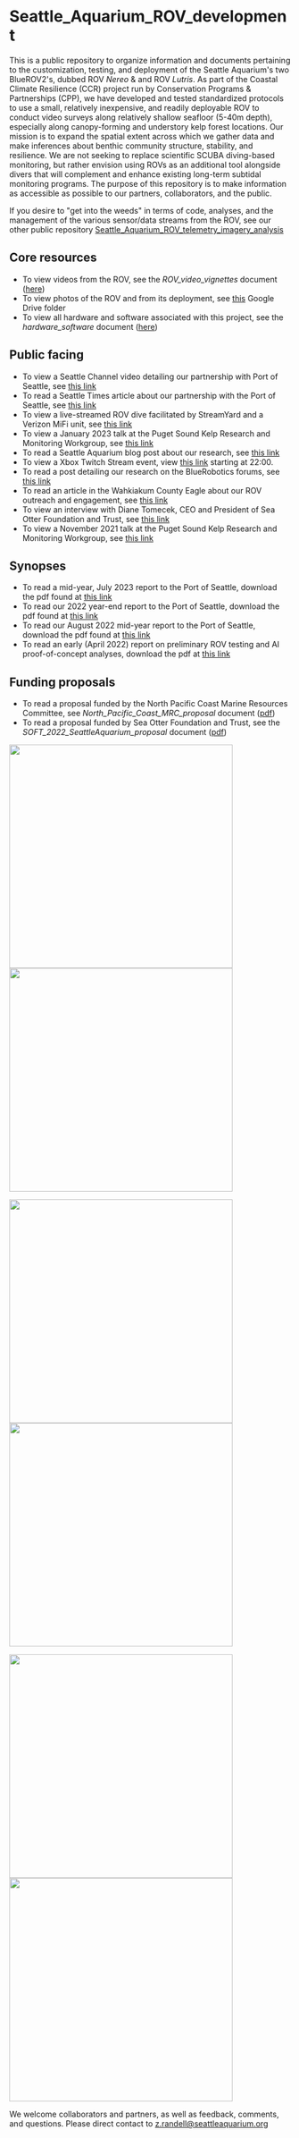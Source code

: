 # Seattle_Aquarium_ROV_development
This is a public repository to organize information and documents pertaining to the customization, testing, and deployment of the Seattle Aquarium's two BlueROV2's, dubbed ROV *Nereo* & and ROV *Lutris*. As part of the Coastal Climate Resilience (CCR) project run by Conservation Programs & Partnerships (CPP), we have developed and tested standardized protocols to use a small, relatively inexpensive, and readily deployable ROV to conduct video surveys along relatively shallow seafloor (5-40m depth), especially along canopy-forming and understory kelp forest locations. Our mission is to expand the spatial extent across which we gather data and make inferences about benthic community structure, stability, and resilience. We are not seeking to replace scientific SCUBA diving-based monitoring, but rather envision using ROVs as an additional tool alongside divers that will complement and enhance existing long-term subtidal monitoring programs. The purpose of this repository is to make information as accessible as possible to our partners, collaborators, and the public. 

If you desire to "get into the weeds" in terms of code, analyses, and the management of the various sensor/data streams from the ROV, see our other public repository [Seattle_Aquarium_ROV_telemetry_imagery_analysis](https://github.com/zhrandell/Seattle_Aquarium_ROV_telemetry_imagery_analysis)

## Core resources 
* To view videos from the ROV, see the _ROV_video_vignettes_ document ([here](https://github.com/zhrandell/Seattle_Aquarium_ROV_development/blob/main/ROV_videos.md))
* To view photos of the ROV and from its deployment, see [this](https://drive.google.com/drive/folders/1f--MS3UWWd0GPid-CwgvD2KQ-q4D7zgT?usp=sharing) Google Drive folder
* To view all hardware and software associated with this project, see the _hardware_software_ document ([here](https://github.com/zhrandell/Seattle_Aquarium_ROV_development/blob/main/documents/hardware_software.md))

## Public facing
* To view a Seattle Channel video detailing our partnership with Port of Seattle, see [this link](https://www.youtube.com/watch?app=desktop&v=WdsnsdwxIYs)
* To read a Seattle Times article about our partnership with the Port of Seattle, see [this link](https://www.seattletimes.com/sponsored/seattle-partnership-dives-into-the-mysteries-of-elliott-bays-bull-kelp/)
* To view a live-streamed ROV dive facilitated by StreamYard and a Verizon MiFi unit, see [this link](https://www.youtube.com/watch?v=6dmY5qtlVhw&t=300s)
* To view a January 2023 talk at the Puget Sound Kelp Research and Monitoring Workgroup, see [this link](https://www.youtube.com/watch?v=weyHmOVaXjk&t=5935s)
* To read a Seattle Aquarium blog post about our research, see [this link](https://www.seattleaquarium.org/blog/ai-goes-below-surface-using-technology-make-difference-local-kelp)
* To view a Xbox Twitch Stream event, view [this link](https://www.twitch.tv/xbox/video/1800600515) starting at 22:00.  
* To read a post detailing our research on the BlueRobotics forums, see [this link](https://discuss.bluerobotics.com/t/new-research-using-customized-bluerov2-to-conduct-kelp-forest-surveys/13166)
* To read an article in the Wahkiakum County Eagle about our ROV outreach and engagement, see [this link](https://www.waheagle.com/story/2022/12/08/wahkiakum-people/seattle-aquarium-gives-career-talk-and-demo-at-town-pool/21681.html)
* To view an interview with Diane Tomecek, CEO and President of Sea Otter Foundation and Trust, see [this link](https://www.youtube.com/watch?v=KDEc3Q2V5XQ)
* To view a November 2021 talk at the Puget Sound Kelp Research and Monitoring Workgroup, see [this link](https://www.youtube.com/watch?v=q3xT6H-Ufks&t=1702s)

## Synopses
* To read a mid-year, July 2023 report to the Port of Seattle, download the pdf found at [this link](https://www.dropbox.com/scl/fi/jymeod2kwqhwbgq47lfhm/MidYear_PortReport_2023.pdf?rlkey=k64u9y5tuh62bwdg82b4ib299&dl=0)
* To read our 2022 year-end report to the Port of Seattle, download the pdf found at [this link](https://drive.google.com/file/d/1HJUBRQQiuhMxuoTgmrHuluVSnRD-cZ3M/view?usp=share_link)
* To read our August 2022 mid-year report to the Port of Seattle, download the pdf found at [this link](https://drive.google.com/file/d/1TKmW6_uTrDJhU3D5V1hLlYneD5uOjDOW/view?usp=share_link)
* To read an early (April 2022) report on preliminary ROV testing and AI proof-of-concept analyses, download the pdf at [this link](https://drive.google.com/file/d/1WJlOQx8s-SBERnd90mW8A6-63SzD9MGU/view?usp=share_link)

## Funding proposals
* To read a proposal funded by the North Pacific Coast Marine Resources Committee, see _North_Pacific_Coast_MRC_proposal_ document ([pdf](https://github.com/zhrandell/Seattle_Aquarium_ROV_development/blob/main/documents/North_Pacific_Coast_MRC_proposal/ROV_pilotStudy_NPC-MRC_proposal%2021-23.pdf)) 
* To read a proposal funded by Sea Otter Foundation and Trust, see the _SOFT_2022_SeattleAquarium_proposal_ document ([pdf](https://github.com/zhrandell/Seattle_Aquarium_ROV_development/blob/main/documents/SOFT_2022_SeattleAquarium_proposal.pdf))

<p float="center">
  <img src="photos/ROV_1.jpg" width="400" height="400" />
  <img src="photos/ROV_2.jpg" width="400" height="400" />
 </p>
 
 
 <p float="center">
  <img src="photos/deploy.jpg" width="400" height="400" />
  <img src="photos/KH_MW.jpg" width="400" height="400"/> 
</p>


 <p float="center">
  <img src="photos/ROV_3.png" width="400" height="400" />
  <img src="photos/ROV_4.png" width="400" height="400"/> 
</p>

We welcome collaborators and partners, as well as feedback, comments, and questions. Please direct contact to z.randell@seattleaquarium.org

